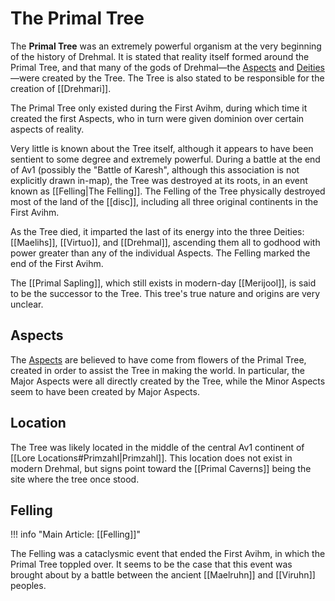 # The Primal Tree

The **Primal Tree** was an extremely powerful organism at the very beginning of the history of Drehmal. It is stated that reality itself formed around the Primal Tree, and that many of the gods of Drehmal—the [Aspects](/Lore/Higher_Beings/Aspects/) and [Deities](/Lore/Higher_Beings/Deities/)—were created by the Tree. The Tree is also stated to be responsible for the creation of [[Drehmari]].

The Primal Tree only existed during the First Avihm, during which time it created the first Aspects, who in turn were given dominion over certain aspects of reality.

Very little is known about the Tree itself, although it appears to have been sentient to some degree and extremely powerful. During a battle at the end of Av1 (possibly the "Battle of Karesh", although this association is not explicitly drawn in-map), the Tree was destroyed at its roots, in an event known as [[Felling|The Felling]]. The Felling of the Tree physically destroyed most of the land of the [[disc]], including all three original continents in the First Avihm.

As the Tree died, it imparted the last of its energy into the three Deities: [[Maelihs]], [[Virtuo]], and [[Drehmal]], ascending them all to godhood with power greater than any of the individual Aspects. The Felling marked the end of the First Avihm.

The [[Primal Sapling]], which still exists in modern-day [[Merijool]], is said to be the successor to the Tree. This tree's true nature and origins are very unclear.

## Aspects

The [Aspects](/Lore/Higher_Beings/Aspects/) are believed to have come from flowers of the Primal Tree, created in order to assist the Tree in making the world. In particular, the Major Aspects were all directly created by the Tree, while the Minor Aspects seem to have been created by Major Aspects. 

## Location

The Tree was likely located in the middle of the central Av1 continent of [[Lore Locations#Primzahl|Primzahl]]. This location does not exist in modern Drehmal, but signs point toward the [[Primal Caverns]] being the site where the tree once stood.

## Felling

!!! info "Main Article: [[Felling]]"

The Felling was a cataclysmic event that ended the First Avihm, in which the Primal Tree toppled over. It seems to be the case that this event was brought about by a battle between the ancient [[Maelruhn]] and [[Viruhn]] peoples.
